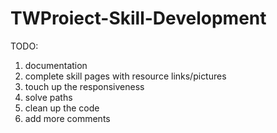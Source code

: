 # TWProiect-Skill-Development

TODO:

1. documentation
2. complete skill pages with resource links/pictures
3. touch up the responsiveness
4. solve paths
5. clean up the code
6. add more comments
